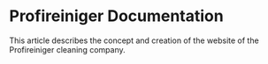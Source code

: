 # Profireiniger Documentation

This article describes the concept and creation of the website of the Profireiniger cleaning company.